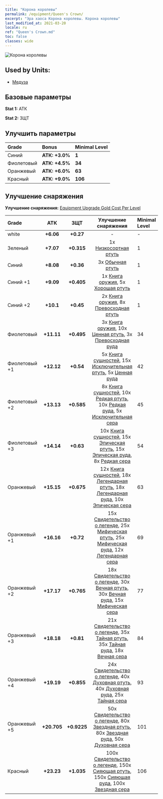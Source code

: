 ```yaml
---
title: "Корона королевы"
permalink: /equipment/Queen's Crown/
excerpt: "Эра хаоса Корона королевы. Корона королевы"
last_modified_at: 2021-03-20
locale: ru
ref: "Queen's Crown.md"
toc: false
classes: wide
---
```


  ![Корона королевы](/images/e/e_7043.png)

## Used by Units:

* [Медуза](/ru/units/Medusa/) 


## Базовые параметры
 **Stat 1:** АТК

 **Stat 2:** ЗЩТ

## Улучшить параметры

  |     Grade    |   Bonus | Minimal Level | 
  |:-------------|:--------|:--------------| 
  | Синий | **АТК: +3.0%** | **1** | 
  | Фиолетовый | **АТК: +4.5%** | **34** | 
  | Оранжевый | **АТК: +6.0%** | **63** | 
  | Красный | **АТК: +9.0%** | **106** | 


## Улучшение снаряжения
 **Улучшение снаряжения:** [Equipment Upgrade Gold Cost Per Level](/equipment/EquipmentUpgradeCostPerLevel/) 

  |          Grade      | АТК | ЗЩТ | Улучшение снаряжения | Minimal Level |
  |:--------------------|:---------:|:---------:|:----------------:|:--------------|
  | white | **+6.06** | **+0.27** | - | - |
  | Зеленый | **+7.07** | **+0.315** | 1x [Низкосортная ртуть](/ru/Items/mat_2/) | 1 |
  | Синий | **+8.08** | **+0.36** | 3x [Обычная ртуть](/ru/Items/mat_8/) | 1 |
  | Синий +1 | **+9.09** | **+0.405** | 1x [Книга оружия](/ru/Items/mat_18/), 5x [Хорошая ртуть](/ru/Items/mat_14/) | 1 |
  | Синий +2 | **+10.1** | **+0.45** | 2x [Книга оружия](/ru/Items/mat_25/), 8x [Превосходная ртуть](/ru/Items/mat_21/) | 1 |
  | Фиолетовый | **+11.11** | **+0.495** | 3x [Книга оружия](/ru/Items/mat_32/), 10x [Ценная ртуть](/ru/Items/mat_28/), 3x [Превосходная руда](/ru/Items/mat_19/) | 34 |
  | Фиолетовый +1 | **+12.12** | **+0.54** | 5x [Книга сущностей](/ru/Items/mat_39/), 15x [Исключительная ртуть](/ru/Items/mat_35/), 5x [Ценная руда](/ru/Items/mat_26/) | 42 |
  | Фиолетовый +2 | **+13.13** | **+0.585** | 8x [Книга сущностей](/ru/Items/mat_46/), 10x [Редкая ртуть](/ru/Items/mat_42/), 10x [Редкая руда](/ru/Items/mat_40/), 5x [Исключительная сера](/ru/Items/mat_36/) | 45 |
  | Фиолетовый +3 | **+14.14** | **+0.63** | 10x [Книга сущностей](/ru/Items/mat_53/), 15x [Эпическая ртуть](/ru/Items/mat_49/), 15x [Эпическая руда](/ru/Items/mat_47/), 8x [Редкая сера](/ru/Items/mat_43/) | 54 |
  | Оранжевый | **+15.15** | **+0.675** | 12x [Книга сущностей](/ru/Items/mat_60/), 18x [Легендарная ртуть](/ru/Items/mat_56/), 18x [Легендарная руда](/ru/Items/mat_54/), 10x [Эпическая сера](/ru/Items/mat_50/) | 63 |
  | Оранжевый +1 | **+16.16** | **+0.72** | 15x [Свидетельство о легенде](/ru/Items/mat_67/), 25x [Мифическая ртуть](/ru/Items/mat_63/), 25x [Мифическая руда](/ru/Items/mat_61/), 12x [Легендарная сера](/ru/Items/mat_57/) | 69 |
  | Оранжевый +2 | **+17.17** | **+0.765** | 18x [Свидетельство о легенде](/ru/Items/mat_74/), 30x [Вечная ртуть](/ru/Items/mat_70/), 30x [Вечная руда](/ru/Items/mat_68/), 15x [Мифическая сера](/ru/Items/mat_64/) | 77 |
  | Оранжевый +3 | **+18.18** | **+0.81** | 21x [Свидетельство о легенде](/ru/Items/mat_81/), 35x [Тайная ртуть](/ru/Items/mat_77/), 35x [Тайная руда](/ru/Items/mat_75/), 18x [Вечная сера](/ru/Items/mat_71/) | 84 |
  | Оранжевый +4 | **+19.19** | **+0.855** | 24x [Свидетельство о легенде](/ru/Items/mat_88/), 40x [Духовная ртуть](/ru/Items/mat_84/), 40x [Духовная руда](/ru/Items/mat_82/), 25x [Тайная сера](/ru/Items/mat_78/) | 93 |
  | Оранжевый +5 | **+20.705** | **+0.9225** | 50x [Свидетельство о легенде](/ru/Items/mat_95/), 80x [Звездная ртуть](/ru/Items/mat_91/), 80x [Звездная руда](/ru/Items/mat_89/), 50x [Духовная сера](/ru/Items/mat_85/) | 101 |
  | Красный | **+23.23** | **+1.035** | 100x [Свидетельство о легенде](/ru/Items/mat_102/), 150x [Сияющая ртуть](/ru/Items/mat_98/), 150x [Сияющая руда](/ru/Items/mat_96/), 100x [Звездная сера](/ru/Items/mat_92/) | 106 |

